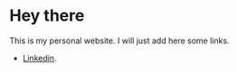 # Hey there

This is my personal website. I will just add here some links.

* [Linkedin](https://www.linkedin.com/in/robertolopezlopez/).
